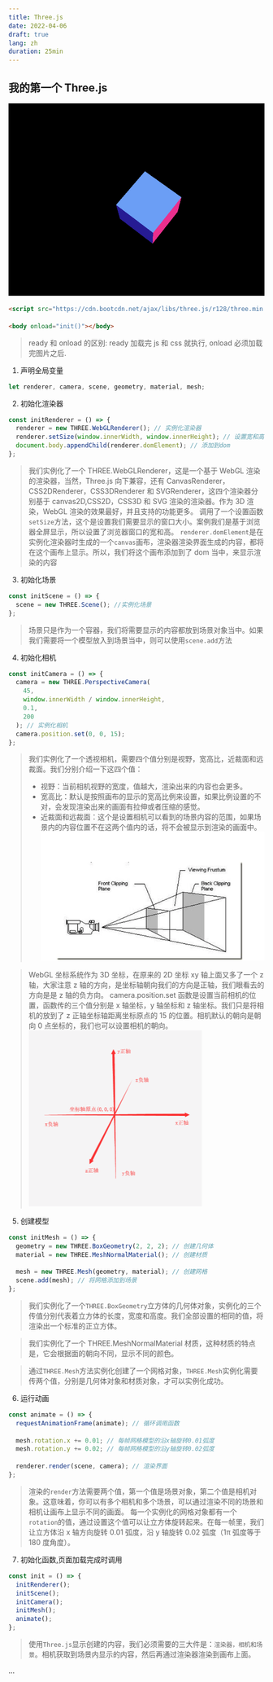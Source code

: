 ```yaml
---
title: Three.js
date: 2022-04-06
draft: true
lang: zh
duration: 25min
---
```


## 我的第一个 Three.js

![three.js](/public/images/threejs/1-0.png)

```html
<script src="https://cdn.bootcdn.net/ajax/libs/three.js/r128/three.min.js"></script>

<body onload="init()"></body>
```

> ready 和 onload 的区别: ready 加载完 js 和 css 就执行, onload 必须加载完图片之后.

1. 声明全局变量

```js
let renderer, camera, scene, geometry, material, mesh;
```

2. 初始化渲染器

```js
const initRenderer = () => {
  renderer = new THREE.WebGLRenderer(); // 实例化渲染器
  renderer.setSize(window.innerWidth, window.innerHeight); // 设置宽和高
  document.body.appendChild(renderer.domElement); // 添加到dom
};
```

> 我们实例化了一个 THREE.WebGLRenderer，这是一个基于 WebGL 渲染的渲染器，当然，Three.js 向下兼容，还有 CanvasRenderer，CSS2DRenderer，CSS3DRenderer 和 SVGRenderer，这四个渲染器分别基于 canvas2D,CSS2D，CSS3D 和 SVG 渲染的渲染器。作为 3D 渲染，WebGL 渲染的效果最好，并且支持的功能更多。
> 调用了一个设置函数`setSize`方法，这个是设置我们需要显示的窗口大小。案例我们是基于浏览器全屏显示，所以设置了浏览器窗口的宽和高。
> `renderer.domElement`是在实例化渲染器时生成的一个`canvas`画布，渲染器渲染界面生成的内容，都将在这个画布上显示。所以，我们将这个画布添加到了 dom 当中，来显示渲染的内容

3. 初始化场景

```js
const initScene = () => {
  scene = new THREE.Scene(); //实例化场景
};
```

> 场景只是作为一个容器，我们将需要显示的内容都放到场景对象当中。如果我们需要将一个模型放入到场景当中，则可以使用`scene.add`方法

4. 初始化相机

```js
const initCamera = () => {
  camera = new THREE.PerspectiveCamera(
    45,
    window.innerWidth / window.innerHeight,
    0.1,
    200
  ); // 实例化相机
  camera.position.set(0, 0, 15);
};
```

> 我们实例化了一个透视相机，需要四个值分别是视野，宽高比，近裁面和远裁面。我们分别介绍一下这四个值：
>
> - 视野：当前相机视野的宽度，值越大，渲染出来的内容也会更多。
> - 宽高比：默认是按照画布的显示的宽高比例来设置，如果比例设置的不对，会发现渲染出来的画面有拉伸或者压缩的感觉。
> - 近裁面和远裁面：这个是设置相机可以看到的场景内容的范围，如果场景内的内容位置不在这两个值内的话，将不会被显示到渲染的画面中。
>   ![three.js](/public/images/threejs/1-1.png)

> WebGL 坐标系统作为 3D 坐标，在原来的 2D 坐标 xy 轴上面又多了一个 z 轴，大家注意 z 轴的方向，是坐标轴朝向我们的方向是正轴，我们眼看去的方向是是 z 轴的负方向。
> camera.position.set 函数是设置当前相机的位置，函数传的三个值分别是 x 轴坐标，y 轴坐标和 z 轴坐标。我们只是将相机的放到了 z 正轴坐标轴距离坐标原点的 15 的位置。相机默认的朝向是朝向 0 点坐标的，我们也可以设置相机的朝向。
> <img src="/public/images/threejs/1-2.png"  style="zoom:50%;" />

5. 创建模型

```js
const initMesh = () => {
  geometry = new THREE.BoxGeometry(2, 2, 2); // 创建几何体
  material = new THREE.MeshNormalMaterial(); // 创建材质

  mesh = new THREE.Mesh(geometry, material); // 创建网格
  scene.add(mesh); // 将网格添加到场景
};
```

> 我们实例化了一个`THREE.BoxGeometry`立方体的几何体对象，实例化的三个传值分别代表着立方体的长度，宽度和高度。我们全部设置的相同的值，将渲染出一个标准的正立方体。

> 我们实例化了一个 THREE.MeshNormalMaterial 材质，这种材质的特点是，它会根据面的朝向不同，显示不同的颜色。

> 通过`THREE.Mesh`方法实例化创建了一个网格对象，`THREE.Mesh`实例化需要传两个值，分别是几何体对象和材质对象，才可以实例化成功。

6. 运行动画

```js
const animate = () => {
  requestAnimationFrame(animate); // 循环调用函数

  mesh.rotation.x += 0.01; // 每帧网格模型的沿x轴旋转0.01弧度
  mesh.rotation.y += 0.02; // 每帧网格模型的沿y轴旋转0.02弧度

  renderer.render(scene, camera); // 渲染界面
};
```

> 渲染的`render`方法需要两个值，第一个值是场景对象，第二个值是相机对象。这意味着，你可以有多个相机和多个场景，可以通过渲染不同的场景和相机让画布上显示不同的画面。
> 每一个实例化的网格对象都有一个`rotation`的值，通过设置这个值可以让立方体旋转起来。在每一帧里，我们让立方体沿 x 轴方向旋转 0.01 弧度，沿 y 轴旋转 0.02 弧度（1π 弧度等于 180 度角度）。

7. 初始化函数,页面加载完成时调用

```js
const init = () => {
  initRenderer();
  initScene();
  initCamera();
  initMesh();
  animate();
};
```

> 使用`Three.js`显示创建的内容，我们必须需要的三大件是：`渲染器，相机和场景`。相机获取到场景内显示的内容，然后再通过渲染器渲染到画布上面。

...
